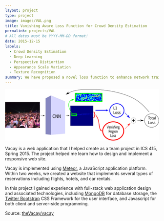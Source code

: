 ```yaml
---
layout: project
type: project
image: images/VAL.png
title: Vanishing Aware Loss Function for Crowd Density Estimation
permalink: projects/VAL
# All dates must be YYYY-MM-DD format!
date: 2015-12-15
labels:
  - Crowd Density Estimation
  - Deep Learning
  - Perspective Distiortion
  - Appearance Scale Variation
  - Texture Recognition
summary: We have proposed a novel loss function to enhance network training for a better estimation of crowd density, taking the effects of perspective distortion into account.
---
```


<img class="ui medium right floated rounded image" src="../images/VAL-network.jpg">

Vacay is a web application that I helped create as a team project in ICS 415, Spring 2015. The project helped me learn how to design and implement a responsive web site.

Vacay is implemented using [Meteor](http://meteor.com), a JavaScript application platform. Within two weeks, we created a website that implements several types of reservations including flights, hotels, and car rentals.

In this project I gained experience with full-stack web application design and associated technologies, including [MongoDB](http://mongodb.com) for database storage, the [Twitter Bootstrap](http://getbootstrap.com/) CSS Framework for the user interface, and Javascript for both client and server-side programming. 
 
Source: <a href="https://github.com/theVacay/vacay"><i class="large github icon"></i>theVacay/vacay</a>
